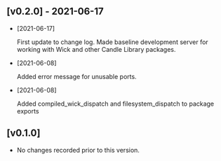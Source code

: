 ## [v0.2.0] - 2021-06-17 

- [2021-06-17]

    First update to change log. Made baseline development server for working with Wick and other Candle Library packages.

- [2021-06-08]

    Added error message for unusable ports.

- [2021-06-08]

    Added compiled_wick_dispatch and filesystem_dispatch to package exports

## [v0.1.0] 

- No changes recorded prior to this version.